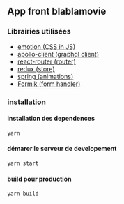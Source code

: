 ## App front blablamovie

### Librairies utilisées

* [emotion (CSS in JS)](https://github.com/emotion-js/emotion)
* [apollo-client (graphql client)](https://www.apollographql.com/docs/react/)
* [react-router (router)](https://reacttraining.com/react-router/web/guides/quick-start)
* [redux (store)](https://redux.js.org/)
* [spring (animations)](https://www.react-spring.io/)
* [Formik (form handler)](https://jaredpalmer.com/formik/)

### installation

#### installation des dependences
`yarn`

#### démarer le serveur de developement
`yarn start`

#### build pour production
`yarn build`
